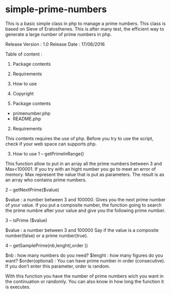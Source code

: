 # simple-prime-numbers
This is a basic simple class in php to manage a prime numbers. This class is based on Sieve of Eratosthenes. This is after many test, the efficient way to generate a large number of prime numbers in php.

Release Version : 1.0
Release Date : 17/06/2016

Table of content :

1.	Package contents
2.	Requirements
3.	How to use
4.	Copyright



1.	Package contents

-	primenumber.php
-	README.php

2.	Requirements

This contents requires the use of php. Before you try to use the script, check if your web space can supports php.

3.	How to use
1 – getPrimeInRange()

This function allow to put in an array all the prime numbers between 3 and Max<100001. If you try with an hight number you go to meet an error of memory.
Max represent the value that is put as parameters.
The result is as an array who contains prime numbers.

2 – getNextPrime($value)

$value : a number between 3 and 100000.
Gives you the next prime number of your value. If you put a composite number, the function going to search the prime numbre after your value and give you the following prime number.

3 – isPrime ($value)

$value : a number between 3 and 100000
Say if the value is a composite number(false) or a prime number(true).






4 – getSamplePrime($nb,$lenght(,order ))

$nb : how many numbers do you need?
$lenght : how many figures do you want?
$order(optional) : You can have prime number in order (consecutive). If you don’t enter this parameter, order is random.

With this function you have the number of prime numbers wich you want in the continuation or randomly. You can also know in how long the function it is executes.
